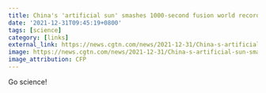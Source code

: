 ```yaml
---
title: China's 'artificial sun' smashes 1000-second fusion world record
date: '2021-12-31T09:45:19+0800'
tags: [science]
category: [links]
external_link: https://news.cgtn.com/news/2021-12-31/China-s-artificial-sun-smashes-1000-second-fusion-world-record-16rlFJZzHqM/index.html
image: https://news.cgtn.com/news/2021-12-31/China-s-artificial-sun-smashes-1000-second-fusion-world-record-16rlFJZzHqM/img/9525f15cd5b040df9938db37f2d941d1/9525f15cd5b040df9938db37f2d941d1-750.png
image_attribution: CFP
---
```


Go science!
